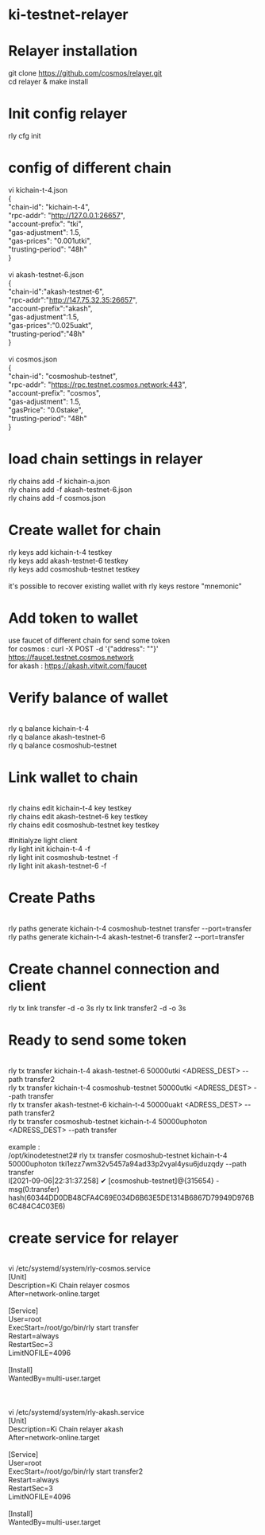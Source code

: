 # ki-testnet-relayer

# Relayer installation
git clone https://github.com/cosmos/relayer.git
<br>cd relayer & make install

# Init config relayer
rly cfg init

# config of different chain

vi kichain-t-4.json<br>
{
  <br>"chain-id": "kichain-t-4",
  <br>"rpc-addr": "http://127.0.0.1:26657",
  <br>"account-prefix": "tki",
  <br>"gas-adjustment": 1.5,
  <br>"gas-prices": "0.001utki",
  <br>"trusting-period": "48h"
<br>}
<br>
<br>vi akash-testnet-6.json
<br>{
<br>"chain-id":"akash-testnet-6",
<br>"rpc-addr":"http://147.75.32.35:26657",
<br>"account-prefix":"akash",
<br>"gas-adjustment":1.5,
<br>"gas-prices":"0.025uakt",
<br>"trusting-period":"48h"
<br>}
<br>
<br>vi cosmos.json 
<br>{
 <br> "chain-id": "cosmoshub-testnet",
 <br> "rpc-addr": "https://rpc.testnet.cosmos.network:443",
  <br>"account-prefix": "cosmos",
  <br>"gas-adjustment": 1.5,
  <br>"gasPrice": "0.0stake",
  <br>"trusting-period": "48h"
<br>}

# load chain settings in relayer
rly chains add -f kichain-a.json
<br>rly chains add -f akash-testnet-6.json
<br>rly chains add -f cosmos.json

# Create wallet for chain
rly keys add kichain-t-4 testkey
<br>rly keys add akash-testnet-6 testkey
<br>rly keys add cosmoshub-testnet testkey
<br>
<br>it's possible to recover existing wallet with 
rly keys restore <chain-id> <wallet-name> "mnemonic"
  
# Add token to wallet
use faucet of different chain for send some token
<br>for cosmos : curl -X POST -d '{"address": "<ADRESS>"}' https://faucet.testnet.cosmos.network
<br>for akash : https://akash.vitwit.com/faucet

# Verify balance of wallet
<br>rly q balance kichain-t-4
<br>rly q balance akash-testnet-6
<br>rly q balance cosmoshub-testnet
  
# Link wallet to chain 
<br>rly chains edit kichain-t-4 key testkey
<br>rly chains edit akash-testnet-6 key testkey
<br>rly chains edit cosmoshub-testnet key testkey
  
#Initialyze light client
<br>rly light init kichain-t-4 -f
<br>rly light init cosmoshub-testnet -f
<br>rly light init akash-testnet-6 -f
  
# Create Paths 
<br>rly paths generate kichain-t-4 cosmoshub-testnet transfer --port=transfer
<br>rly paths generate kichain-t-4 akash-testnet-6 transfer2 --port=transfer
  
# Create channel connection and client 
rly tx link transfer -d -o 3s
rly tx link transfer2 -d -o 3s
  
# Ready to send some token

<br>rly tx transfer kichain-t-4 akash-testnet-6 50000utki <ADRESS_DEST> --path transfer2
<br>rly tx transfer kichain-t-4 cosmoshub-testnet 50000utki <ADRESS_DEST> --path transfer
<br>rly tx transfer akash-testnet-6 kichain-t-4  50000uakt <ADRESS_DEST> --path transfer2
<br>rly tx transfer cosmoshub-testnet kichain-t-4 50000uphoton <ADRESS_DEST> --path transfer
<br>
<br>example :
<br>/opt/kinodetestnet2# rly tx transfer cosmoshub-testnet kichain-t-4 50000uphoton tki1ezz7wm32v5457a94ad33p2vyal4ysu6jduzqdy --path transfer
<br>I[2021-09-06|22:31:37.258] ✔ [cosmoshub-testnet]@{315654} - msg(0:transfer) hash(60344DD0DB48CFA4C69E034D6B63E5DE1314B6867D79949D976B6C484C4C03E6)

# create service for relayer
<br>vi /etc/systemd/system/rly-cosmos.service
<br>[Unit]
<br>Description=Ki Chain relayer cosmos
<br>After=network-online.target
<br>
<br>[Service]
<br>User=root
<br>ExecStart=/root/go/bin/rly start transfer
<br>Restart=always
<br>RestartSec=3
<br>LimitNOFILE=4096
<br>
<br>[Install]
<br>WantedBy=multi-user.target
<br>  
<br> 
<br>vi /etc/systemd/system/rly-akash.service
<br>[Unit]
<br>Description=Ki Chain relayer akash
<br>After=network-online.target
<br>
<br>[Service]
<br>User=root
<br>ExecStart=/root/go/bin/rly start transfer2
<br>Restart=always
<br>RestartSec=3
<br>LimitNOFILE=4096
<br>
<br>[Install]
<br>WantedBy=multi-user.target







